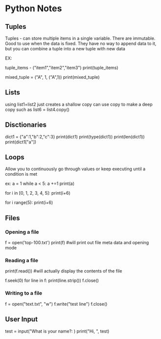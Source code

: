 # Python Notes

## Tuples
Tuples - can store multiple items in a single variable. There are immutable. Good to use when the data is fixed. They have no way to append data to it, but you can combine a tuple into a new tuple with new data 

EX:

tuple_items - ("item1","item2","item3")
print(tuple_items)

mixed_tuple = ("A", 1, ("A",1))
print(mixed_tuple)

## Lists

using list1=list2 just creates a shallow copy 
can use copy to make a deep copy such as 
list6 = list4.copy()


## Disctionaries 
 
 dict1 = {"a":1,"b":2,"c":3}
 print(dict1)
 print(type(dict1))
 print(len(dict1))
 print(dict1["a"])

## Loops 
Allow you to continuously go through values or keep executing until a condition is met 

ex:
a = 1
while a < 5:
    a +=1
    print(a)

for i in [0, 1, 2, 3, 4, 5]:
   print(i+6)

for i range(5):
   print(i+6)

## Files

### Opening a file 
f = open('top-100.txt')
print(f) #will print out file meta data and opening mode

### Reading a file
print(f.read()) #will actually display the contents of the file 

f.seek(0)
for line in f:
   print(line.strip())
f.close()

### Writing to a file
f = open("text.txt", "w")
f.write("test line")
f.close()

 ## User Input
 test = input("What is your name?: )
 print("Hi, ", test)